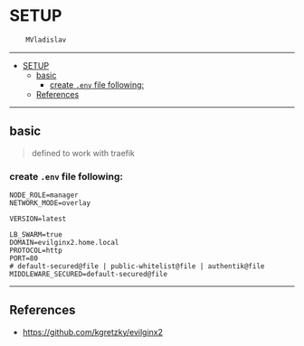 # SETUP

```sh
    MVladislav
```

---

- [SETUP](#setup)
  - [basic](#basic)
    - [create `.env` file following:](#create-env-file-following)
  - [References](#references)

---

## basic

> defined to work with traefik

### create `.env` file following:

```env
NODE_ROLE=manager
NETWORK_MODE=overlay

VERSION=latest

LB_SWARM=true
DOMAIN=evilginx2.home.local
PROTOCOL=http
PORT=80
# default-secured@file | public-whitelist@file | authentik@file
MIDDLEWARE_SECURED=default-secured@file
```

---

## References

- <https://github.com/kgretzky/evilginx2>
